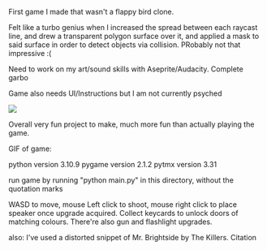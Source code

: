  
First game I made that wasn't a flappy bird clone. 

Felt like a turbo genius when I increased the spread between each raycast line, and drew a transparent polygon surface over it, and applied a mask to said surface in order to detect objects via collision. PRobably not that impressive :(

Need to work on my art/sound skills with Aseprite/Audacity. Complete garbo

Game also needs UI/Instructions but I am not currently psyched

![](https://github.com/FrostyPi/CSCast-game/blob/main/cscast_gif.gif)

Overall very fun project to make, much more fun than actually playing the game. 



GIF of game:

python version 3.10.9
pygame version 2.1.2
pytmx version 3.31

run game by running "python main.py" in this directory, without the quotation marks

WASD to move, mouse Left click to shoot, mouse right click to place speaker once upgrade acquired. Collect keycards to unlock doors of matching colours. There're also gun and flashlight upgrades.

also: I've used a distorted snippet of Mr. Brightside by The Killers. Citation 




